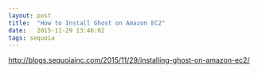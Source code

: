 ```yaml
---
layout: post
title:  "How to Install Ghost on Amazon EC2"
date:   2015-11-29 13:46:02
tags: sequoia
---
```

http://blogs.sequoiainc.com/2015/11/29/installing-ghost-on-amazon-ec2/